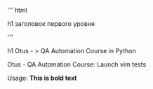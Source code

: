 ''' html

h1 заголовок первого уровня


'''


h1 Otus - > QA Automation Course in Python

Otus - QA Automation Course: Launch vim tests 

Usage:
**This is bold text**
